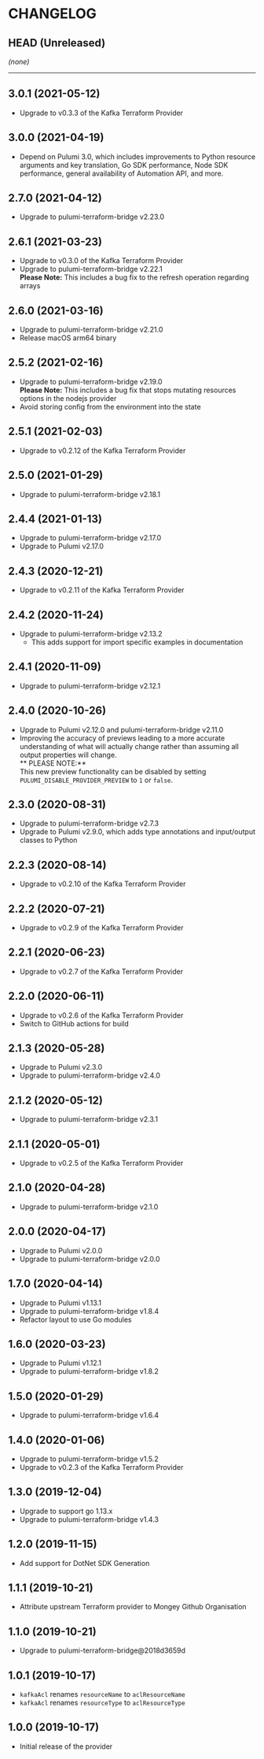 CHANGELOG
=========

## HEAD (Unreleased)
_(none)_

---

## 3.0.1 (2021-05-12)
* Upgrade to v0.3.3 of the Kafka Terraform Provider

## 3.0.0 (2021-04-19)
* Depend on Pulumi 3.0, which includes improvements to Python resource arguments and key translation, Go SDK performance,
  Node SDK performance, general availability of Automation API, and more.

## 2.7.0 (2021-04-12)
* Upgrade to pulumi-terraform-bridge v2.23.0

## 2.6.1 (2021-03-23)
* Upgrade to v0.3.0 of the Kafka Terraform Provider
* Upgrade to pulumi-terraform-bridge v2.22.1  
  **Please Note:** This includes a bug fix to the refresh operation regarding arrays

## 2.6.0 (2021-03-16)
* Upgrade to pulumi-terraform-bridge v2.21.0
* Release macOS arm64 binary

## 2.5.2 (2021-02-16)
* Upgrade to pulumi-terraform-bridge v2.19.0  
  **Please Note:** This includes a bug fix that stops mutating resources options in the nodejs provider
* Avoid storing config from the environment into the state

## 2.5.1 (2021-02-03)
* Upgrade to v0.2.12 of the Kafka Terraform Provider

## 2.5.0 (2021-01-29)
* Upgrade to pulumi-terraform-bridge v2.18.1

## 2.4.4 (2021-01-13)
* Upgrade to pulumi-terraform-bridge v2.17.0
* Upgrade to Pulumi v2.17.0

## 2.4.3 (2020-12-21)
* Upgrade to v0.2.11 of the Kafka Terraform Provider

## 2.4.2 (2020-11-24)
* Upgrade to pulumi-terraform-bridge v2.13.2  
  * This adds support for import specific examples in documentation

## 2.4.1 (2020-11-09)
* Upgrade to pulumi-terraform-bridge v2.12.1

## 2.4.0 (2020-10-26)
* Upgrade to Pulumi v2.12.0 and pulumi-terraform-bridge v2.11.0
* Improving the accuracy of previews leading to a more accurate understanding of what will actually change rather than assuming all output properties will change.  
  ** PLEASE NOTE:**  
  This new preview functionality can be disabled by setting `PULUMI_DISABLE_PROVIDER_PREVIEW` to `1` or `false`.

## 2.3.0 (2020-08-31)
* Upgrade to pulumi-terraform-bridge v2.7.3
* Upgrade to Pulumi v2.9.0, which adds type annotations and input/output classes to Python

## 2.2.3 (2020-08-14)
* Upgrade to v0.2.10 of the Kafka Terraform Provider

## 2.2.2 (2020-07-21)
* Upgrade to v0.2.9 of the Kafka Terraform Provider

## 2.2.1 (2020-06-23)
* Upgrade to v0.2.7 of the Kafka Terraform Provider

## 2.2.0 (2020-06-11)
* Upgrade to v0.2.6 of the Kafka Terraform Provider
* Switch to GitHub actions for build

## 2.1.3 (2020-05-28)
* Upgrade to Pulumi v2.3.0
* Upgrade to pulumi-terraform-bridge v2.4.0

## 2.1.2 (2020-05-12)
* Upgrade to pulumi-terraform-bridge v2.3.1

## 2.1.1 (2020-05-01)
* Upgrade to v0.2.5 of the Kafka Terraform Provider

## 2.1.0 (2020-04-28)
* Upgrade to pulumi-terraform-bridge v2.1.0

## 2.0.0 (2020-04-17)
* Upgrade to Pulumi v2.0.0
* Upgrade to pulumi-terraform-bridge v2.0.0

## 1.7.0 (2020-04-14)
* Upgrade to Pulumi v1.13.1
* Upgrade to pulumi-terraform-bridge v1.8.4
* Refactor layout to use Go modules

## 1.6.0 (2020-03-23)
* Upgrade to Pulumi v1.12.1
* Upgrade to pulumi-terraform-bridge v1.8.2

## 1.5.0 (2020-01-29)
* Upgrade to pulumi-terraform-bridge v1.6.4

## 1.4.0 (2020-01-06)
* Upgrade to pulumi-terraform-bridge v1.5.2
* Upgrade to v0.2.3 of the Kafka Terraform Provider

## 1.3.0 (2019-12-04)
* Upgrade to support go 1.13.x
* Upgrade to pulumi-terraform-bridge v1.4.3

## 1.2.0 (2019-11-15)
* Add support for DotNet SDK Generation

## 1.1.1 (2019-10-21)
* Attribute upstream Terraform provider to Mongey Github Organisation

## 1.1.0 (2019-10-21)
* Upgrade to pulumi-terraform-bridge@2018d3659d

## 1.0.1 (2019-10-17)
* `kafkaAcl` renames `resourceName` to `aclResourceName`
* `kafkaAcl` renames `resourceType` to `aclResourceType`

## 1.0.0 (2019-10-17)
* Initial release of the provider
